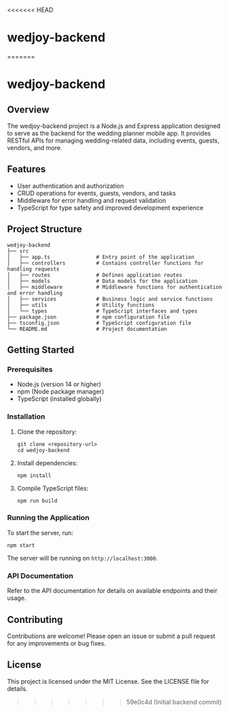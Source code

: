 <<<<<<< HEAD
# wedjoy-backend
=======
# wedjoy-backend

## Overview
The wedjoy-backend project is a Node.js and Express application designed to serve as the backend for the wedding planner mobile app. It provides RESTful APIs for managing wedding-related data, including events, guests, vendors, and more.

## Features
- User authentication and authorization
- CRUD operations for events, guests, vendors, and tasks
- Middleware for error handling and request validation
- TypeScript for type safety and improved development experience

## Project Structure
```
wedjoy-backend
├── src
│   ├── app.ts               # Entry point of the application
│   ├── controllers          # Contains controller functions for handling requests
│   ├── routes               # Defines application routes
│   ├── models               # Data models for the application
│   ├── middleware           # Middleware functions for authentication and error handling
│   ├── services             # Business logic and service functions
│   ├── utils                # Utility functions
│   └── types                # TypeScript interfaces and types
├── package.json             # npm configuration file
├── tsconfig.json            # TypeScript configuration file
└── README.md                # Project documentation
```

## Getting Started

### Prerequisites
- Node.js (version 14 or higher)
- npm (Node package manager)
- TypeScript (installed globally)

### Installation
1. Clone the repository:
   ```
   git clone <repository-url>
   cd wedjoy-backend
   ```

2. Install dependencies:
   ```
   npm install
   ```

3. Compile TypeScript files:
   ```
   npm run build
   ```

### Running the Application
To start the server, run:
```
npm start
```

The server will be running on `http://localhost:3000`.

### API Documentation
Refer to the API documentation for details on available endpoints and their usage.

## Contributing
Contributions are welcome! Please open an issue or submit a pull request for any improvements or bug fixes.

## License
This project is licensed under the MIT License. See the LICENSE file for details.
>>>>>>> 59e0c4d (Initial backend commit)
